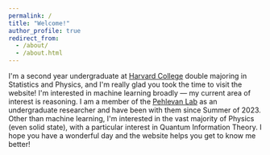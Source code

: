 ```yaml
---
permalink: /
title: "Welcome!"
author_profile: true
redirect_from: 
  - /about/
  - /about.html
---
```


I'm a second year undergraduate at [Harvard College](https://www.harvard.edu/) double majoring in Statistics and Physics, and I'm really glad you took the time to visit the website! I'm interested in machine learning broadly — my current area of interest is reasoning. I am a member of the [Pehlevan Lab](https://pehlevan.seas.harvard.edu/) as an undergraduate researcher and have been with them since Summer of 2023. Other than machine learning, I'm interested in the vast majority of Physics (even solid state), with a particular interest in Quantum Information Theory. I hope you have a wonderful day and the website helps you get to know me better!
